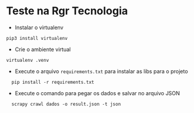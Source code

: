 # Teste na Rgr Tecnologia

* Instalar o virtualenv
````
pip3 install virtualenv
````
* Crie o ambiente virtual
````
virtualenv .venv
````
* Execute o arquivo ``requirements.txt`` para instalar as libs para o projeto
````
  pip install -r requirements.txt
````
* Execute o comando para pegar os dados e salvar no arquivo JSON
````
  scrapy crawl dados -o result.json -t json
````